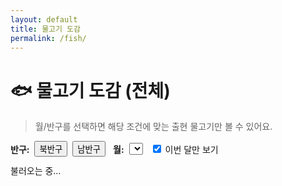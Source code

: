 ```yaml
---
layout: default
title: 물고기 도감
permalink: /fish/
---
```


# 🐟 물고기 도감 (전체)

> 월/반구를 선택하면 해당 조건에 맞는 출현 물고기만 볼 수 있어요.

<div class="controls card" id="fish-controls" style="display:flex;gap:12px;align-items:center;flex-wrap:wrap;margin:12px 0;">
  <div style="display:flex;gap:8px;align-items:center;">
    <strong>반구:</strong>
    <button type="button" class="chip" data-hem="n" aria-pressed="true">북반구</button>
    <button type="button" class="chip" data-hem="s" aria-pressed="false">남반구</button>
  </div>

  <div style="display:flex;gap:8px;align-items:center;">
    <strong>월:</strong>
    <select id="month-select" aria-label="월 선택"></select>
  </div>

  <div style="display:flex;gap:8px;align-items:center;">
    <label><input type="checkbox" id="available-only" checked> 이번 달만 보기</label>
  </div>
</div>

<div id="fish-list" class="table-wrap card">불러오는 중…</div>

<script defer src="/assets/js/fish.js"></script>
